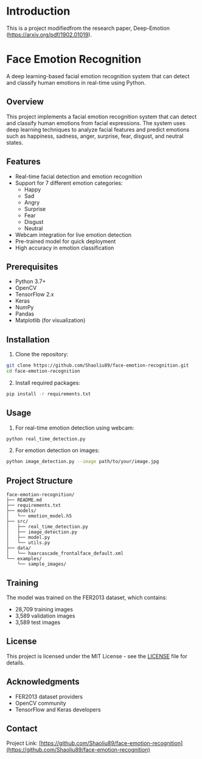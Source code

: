 # Introduction
This is a project modifiedfrom the research paper, Deep-Emotion (https://arxiv.org/pdf/1902.01019).

# Face Emotion Recognition

A deep learning-based facial emotion recognition system that can detect and classify human emotions in real-time using Python.

## Overview

This project implements a facial emotion recognition system that can detect and classify human emotions from facial expressions. The system uses deep learning techniques to analyze facial features and predict emotions such as happiness, sadness, anger, surprise, fear, disgust, and neutral states.

## Features

- Real-time facial detection and emotion recognition
- Support for 7 different emotion categories:
  - Happy
  - Sad
  - Angry
  - Surprise
  - Fear
  - Disgust
  - Neutral
- Webcam integration for live emotion detection
- Pre-trained model for quick deployment
- High accuracy in emotion classification

## Prerequisites

- Python 3.7+
- OpenCV
- TensorFlow 2.x
- Keras
- NumPy
- Pandas
- Matplotlib (for visualization)

## Installation

1. Clone the repository:
```bash
git clone https://github.com/Shaoliu89/face-emotion-recognition.git
cd face-emotion-recognition
```

2. Install required packages:
```bash
pip install -r requirements.txt
```

## Usage

1. For real-time emotion detection using webcam:
```bash
python real_time_detection.py
```

2. For emotion detection on images:
```bash
python image_detection.py --image path/to/your/image.jpg
```

## Project Structure

```
face-emotion-recognition/
├── README.md
├── requirements.txt
├── models/
│   └── emotion_model.h5
├── src/
│   ├── real_time_detection.py
│   ├── image_detection.py
│   ├── model.py
│   └── utils.py
├── data/
│   └── haarcascade_frontalface_default.xml
└── examples/
    └── sample_images/
```

## Training

The model was trained on the FER2013 dataset, which contains:
- 28,709 training images
- 3,589 validation images
- 3,589 test images


## License

This project is licensed under the MIT License - see the [LICENSE](LICENSE) file for details.

## Acknowledgments

- FER2013 dataset providers
- OpenCV community
- TensorFlow and Keras developers

## Contact

Project Link: [https://github.com/Shaoliu89/face-emotion-recognition](https://github.com/Shaoliu89/face-emotion-recognition)